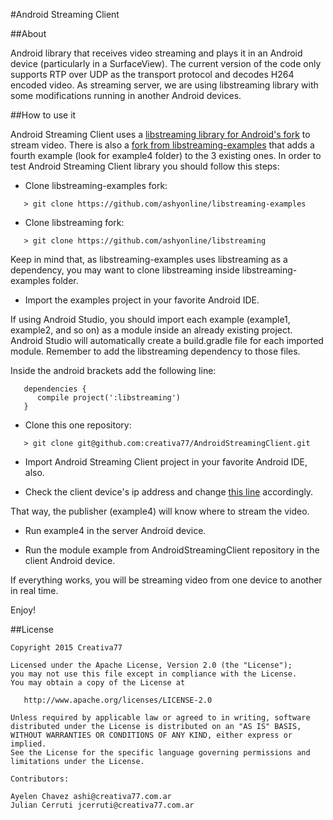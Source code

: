 #Android Streaming Client

##About

Android library that receives video streaming and plays it in an Android device (particularly in a SurfaceView).
The current version of the code only supports RTP over UDP as the transport protocol and decodes H264 encoded video.
As streaming server, we are using libstreaming library with some modifications running in another Android devices.

##How to use it

Android Streaming Client uses a [libstreaming library for Android's fork](https://github.com/ashyonline/libstreaming) to stream video. 
There is also a [fork from libstreaming-examples](https://github.com/ashyonline/libstreaming-examples) that adds a fourth example (look for example4 folder) to the 3 existing ones. 
In order to test Android Streaming Client library you should follow this steps:

* Clone libstreaming-examples fork:
```
   > git clone https://github.com/ashyonline/libstreaming-examples
```

* Clone libstreaming fork:
```
   > git clone https://github.com/ashyonline/libstreaming
```

Keep in mind that, as libstreaming-examples uses libstreaming as a dependency, you may want to clone libstreaming inside libstreaming-examples folder.

* Import the examples project in your favorite Android IDE.

If using Android Studio, you should import each example (example1, example2, and so on) as a module inside an already existing project. Android Studio will automatically create a build.gradle file for each imported module. Remember to add the libstreaming dependency to those files.

Inside the android brackets add the following line:
```
   dependencies {
      compile project(':libstreaming')
   }
```

* Clone this one repository:
```
   > git clone git@github.com:creativa77/AndroidStreamingClient.git
```

* Import Android Streaming Client project in your favorite Android IDE, also.

* Check the client device's ip address and change [this line](https://github.com/ashyonline/libstreaming-examples/blob/master/example4/src/net/majorkernelpanic/example4/MainActivity.java#L25) accordingly. 

That way, the publisher (example4) will know where to stream the video.

* Run example4 in the server Android device.

* Run the module example from AndroidStreamingClient repository in the client Android device.

If everything works, you will be streaming video from one device to another in real time.

Enjoy!

##License

```
Copyright 2015 Creativa77

Licensed under the Apache License, Version 2.0 (the "License");
you may not use this file except in compliance with the License.
You may obtain a copy of the License at

   http://www.apache.org/licenses/LICENSE-2.0

Unless required by applicable law or agreed to in writing, software
distributed under the License is distributed on an "AS IS" BASIS,
WITHOUT WARRANTIES OR CONDITIONS OF ANY KIND, either express or implied.
See the License for the specific language governing permissions and
limitations under the License.

Contributors:

Ayelen Chavez ashi@creativa77.com.ar
Julian Cerruti jcerruti@creativa77.com.ar

```

